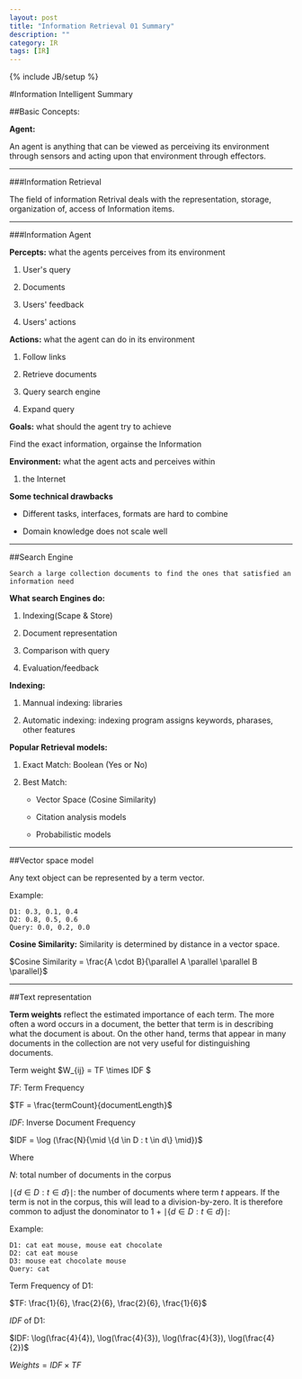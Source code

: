 ```yaml
---
layout: post
title: "Information Retrieval 01 Summary"
description: ""
category: IR
tags: [IR]
---
```

{% include JB/setup %}


<!--more-->


#Information Intelligent Summary

##Basic Concepts:

**Agent:**

An agent is anything that can be viewed as perceiving its environment through sensors and acting upon that environment through effectors.

---

###Information Retrieval

The field of information Retrival deals with the representation, storage, organization of, access of Information items.

---

###Information Agent

**Percepts:** what the agents perceives from its environment

1. User's query

2. Documents

3. Users' feedback

4. Users' actions

**Actions:** what the agent can do in its environment

1. Follow links

2. Retrieve documents

3. Query search engine

4. Expand query

**Goals:** what should the agent try to achieve

Find the exact information, orgainse the Information

**Environment:** what the agent acts and perceives within

1. the Internet

**Some technical drawbacks**

- Different tasks, interfaces, formats are hard to combine

- Domain knowledge does not scale well

---

##Search Engine

    Search a large collection documents to find the ones that satisfied an information need

**What search Engines do:**

1. Indexing(Scape & Store)

2. Document representation

3. Comparison with query

4. Evaluation/feedback

**Indexing:**

1. Mannual indexing: libraries

2. Automatic indexing: indexing program assigns keywords, pharases, other features

**Popular Retrieval models:**

1. Exact Match: Boolean (Yes or No)

2. Best Match: 

	- Vector Space (Cosine Similarity)

	- Citation analysis models

	- Probabilistic models

---

##Vector space model 

Any text object can be represented by a term vector.

Example:

    D1: 0.3, 0.1, 0.4
    D2: 0.8, 0.5, 0.6
    Query: 0.0, 0.2, 0.0

**Cosine Similarity:** Similarity is determined by distance in a vector space.

$Cosine Similarity = \frac{A \cdot B}{\parallel A \parallel \parallel B \parallel}$


---

##Text representation

**Term weights** reflect the estimated importance of each term. The more often a word occurs in a document, the better that term is in describing what the document is about.
On the other hand, terms that appear in many documents in the collection are not very useful for distinguishing documents.


Term weight $W_{ij} = TF \times IDF $

$TF$: Term Frequency

$TF = \frac{termCount}{documentLength}$

$IDF$: Inverse Document Frequency

$IDF = \log (\frac{N}{\mid \{d \in D : t \in d\} \mid})$


Where 

$N:$ total number of documents in the corpus

$\mid \{d \in D : t \in d\} \mid:$ the number of documents where term $t$ appears. If the term is not in the corpus, this will
lead to a division-by-zero. It is therefore common to adjust the donominator to 1 + $\mid \{d \in D : t \in d\} \mid:$

Example:

    D1: cat eat mouse, mouse eat chocolate
    D2: cat eat mouse
    D3: mouse eat chocolate mouse 
    Query: cat 

Term Frequency of D1:

$TF: \frac{1}{6}, \frac{2}{6}, \frac{2}{6}, \frac{1}{6}$

$IDF$ of D1:

$IDF: \log(\frac{4}{4}), \log(\frac{4}{3}), \log(\frac{4}{3}), \log(\frac{4}{2})$

$Weights = IDF \times TF$



